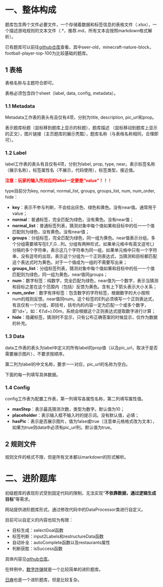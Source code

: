 # 一、整体构成
题库包含两个文件必要文件，一个存储着数据和标签信息的表格文件（.xlsx），一个描述游戏规则的文本文件（.*，推荐.md，所有文本会按照markdown格式解析）。

已有题库可以前往[github仓库](https://github.com/village-lamp/A-guess-game/blob/master/process/data)查看，其中seer-old，minecraft-nature-block，football-player-top-100为比较基础的题库。

## 1 表格

表格名称与主题符合即可。

表格必须包含四个sheet（label, data, config, metadata）。

### 1.1 Metadata
Metadata工作表的表头有且仅有4项，分别为title, description, pic_url和prop。

表示题库标题（鼠标移到题库上显示的标题），题库描述
（鼠标移动到题库上显示的正文），图片链接（主页题库的展示秃瓢），题库名称（与表格名称相同，合理即可）。

### 1.2 Label

label工作表的表头有且仅有4项，分别为label, prop, type, near。表示标签名称（展示名称），标签属性名（不展示，代码使用），标签类型，接近值。

<span style="color: red;">**注意：玩家的输入所对应的label一定要是“value”！！！**</span>

type目前分为key, normal, normal_list, groups, groups_list, num, num_order, hide：
+ **key**：表示不参与判断，不会给出灰色、绿色和黄色。没有near值。通常用于value；
+ **normal**：普通标签，完全匹配为绿色，没有黄色。没有near值；
+ **normal_list**：普通标签列表，猜测对象中每个值如果和目标中的任一一个值匹配则为绿色，没有黄色。没有near值；
+ **groups**：分组标签，完全匹配为绿色，同一组为黄色。near值表示分组，多个分组需要填写在E,F,G...列。分组有两种形式，如果单元格中有英文逗号(,)分隔的多个字符串，表示这几个字符串为同一组，如果单元格中只有一个字符串，没有逗号的出现，表示这个分组为一个正则表达式，当猜测和目标都匹配这个表达式时为黄色。对于一个值成为一组的不需要写出来；
+ **groups_list**：分组标签列表，猜测对象中每个值如果和目标中的任一一个值匹配则为绿色，同一组为黄色。near值同groups；
+ **num**：数字标签：纯数字，完全匹配为绿色，near值为一个数字，表示当猜测和目标之差在这个范围内（包括）反馈为黄色。含有上下箭头表示大小关系；
+ **num_order**：数字有序标签：包含数字的字符标签，根据数字的大小按照num的规则反馈。near值同num。这个标签的E列必须填写一个正则表达式，有且仅有一个分组，即括号，括号内的内容一定为匹配一个或多个数字，即'\d+'。如：€(\d+).00m，系统会根据这个正则表达式提取数字进行计算；
+ **hide**：隐藏标签，猜测时不显示，只有公布正确答案的时候显示，仅作为数据的补充。

### 1.3 Data

data工作表的表头为label中定义的所有label的prop值（以及pic_url，取决于是否需要展示图片），不要求按顺序。

第二列为label的中文名称，要求一一对应，pic_url的名称为空白。

下面的每一列填写具体数据。

### 1.4 Config

config工作表为配置工作表，第一列填写各属性名称，第二列填写属性值。

+ **maxStep**：表示最高猜测次数，类型为数字。默认值为10；
+ **placeholder**：表示输入框不输入时的提示词。没有默认值，必填；
+ **hasPic**：表示是否展示图片，值为false或true（注意单元格格式改为文本），如果为true则data中必须有pic_url列。默认值为true。

## 2 规则文件

规则文件的格式不限，但是所有文本都以markdown的形式解析。

# 二、进阶题库

初级题库的表现形式受到固定代码的限制，无法实现“**不依靠数据，通过逻辑生成目标**”等需求。

网站提供进阶题库形式，通过修改代码中的DataProcessor类进行自定义。

目前可以自定义的内容也较为有限：
+ 目标生成：selectGoal函数
+ 标签判断：input2Labels和restructureData函数
+ 自动补全：autoComplete函数以及restaurants属性
+ 判断获胜：isSuccess函数

具体内容见[github仓库](https://github.com/village-lamp/A-guess-game/blob/master/web/src/script/dataProcessor.js)。

在样例中，[数字炸弹](https://github.com/village-lamp/A-guess-game/blob/master/process/data/number/)就是一个比较简单的进阶题库。

[日麻](https://github.com/village-lamp/A-guess-game/blob/master/process/data/mahjong/)也是一个进阶题库，但是比较复杂。

